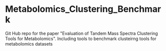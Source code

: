 # Metabolomics_Clustering_Benchmark
Git Hub repo for the paper "Evaluation of Tandem Mass Spectra Clustering Tools for Metabolomics". Including tools to benchmark clusteirng tools for metabolomics datasets
